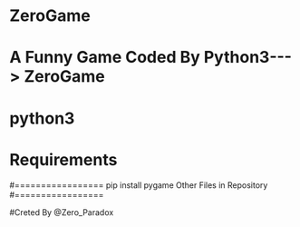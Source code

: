 # ZeroGame
# A Funny Game Coded By Python3---> ZeroGame
# python3
# Requirements

#=================
pip install pygame
Other Files in Repository
#=================

#Creted By @Zero_Paradox
